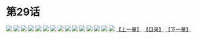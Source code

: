 # 第29话
![](https://s2.baozimh.com/scomic/yuekanshaonuyeqijun-chunquan/0/33-ante/1.jpg)
![](https://s2.baozimh.com/scomic/yuekanshaonuyeqijun-chunquan/0/33-ante/2.jpg)
![](https://s2.baozimh.com/scomic/yuekanshaonuyeqijun-chunquan/0/33-ante/3.jpg)
![](https://s2.baozimh.com/scomic/yuekanshaonuyeqijun-chunquan/0/33-ante/4.jpg)
![](https://s2.baozimh.com/scomic/yuekanshaonuyeqijun-chunquan/0/33-ante/5.jpg)
![](https://s2.baozimh.com/scomic/yuekanshaonuyeqijun-chunquan/0/33-ante/6.jpg)
![](https://s2.baozimh.com/scomic/yuekanshaonuyeqijun-chunquan/0/33-ante/7.jpg)
![](https://s2.baozimh.com/scomic/yuekanshaonuyeqijun-chunquan/0/33-ante/8.jpg)
![](https://s2.baozimh.com/scomic/yuekanshaonuyeqijun-chunquan/0/33-ante/9.jpg)
![](https://s2.baozimh.com/scomic/yuekanshaonuyeqijun-chunquan/0/33-ante/10.jpg)
![](https://s2.baozimh.com/scomic/yuekanshaonuyeqijun-chunquan/0/33-ante/11.jpg)
![](https://s2.baozimh.com/scomic/yuekanshaonuyeqijun-chunquan/0/33-ante/12.jpg)
![](https://s2.baozimh.com/scomic/yuekanshaonuyeqijun-chunquan/0/33-ante/13.jpg)
![](https://s2.baozimh.com/scomic/yuekanshaonuyeqijun-chunquan/0/33-ante/14.jpg)
![](https://s2.baozimh.com/scomic/yuekanshaonuyeqijun-chunquan/0/33-ante/15.jpg)
[【上一章】](./33.md)
[【目录】](./README.md)
[【下一章】](./35.md)

